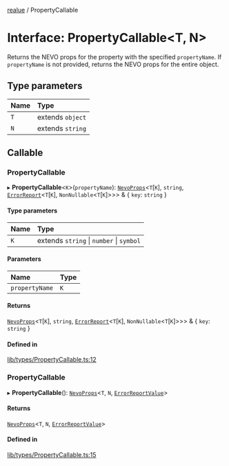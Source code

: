 [realue](../README.md) / PropertyCallable

# Interface: PropertyCallable\<T, N\>

Returns the NEVO props for the property with the specified `propertyName`. If `propertyName` is not provided, returns the NEVO props for the entire object.

## Type parameters

| Name | Type |
| :------ | :------ |
| `T` | extends `object` |
| `N` | extends `string` |

## Callable

### PropertyCallable

▸ **PropertyCallable**\<`K`\>(`propertyName`): [`NevoProps`](../README.md#nevoprops)\<`T`[`K`], `string`, [`ErrorReport`](../README.md#errorreport)\<`T`[`K`], `NonNullable`\<`T`[`K`]\>\>\> & \{ `key`: `string`  }

#### Type parameters

| Name | Type |
| :------ | :------ |
| `K` | extends `string` \| `number` \| `symbol` |

#### Parameters

| Name | Type |
| :------ | :------ |
| `propertyName` | `K` |

#### Returns

[`NevoProps`](../README.md#nevoprops)\<`T`[`K`], `string`, [`ErrorReport`](../README.md#errorreport)\<`T`[`K`], `NonNullable`\<`T`[`K`]\>\>\> & \{ `key`: `string`  }

#### Defined in

[lib/types/PropertyCallable.ts:12](https://github.com/nevoland/realue/blob/d9b96c1/lib/types/PropertyCallable.ts#L12)

### PropertyCallable

▸ **PropertyCallable**(): [`NevoProps`](../README.md#nevoprops)\<`T`, `N`, [`ErrorReportValue`](../README.md#errorreportvalue)\>

#### Returns

[`NevoProps`](../README.md#nevoprops)\<`T`, `N`, [`ErrorReportValue`](../README.md#errorreportvalue)\>

#### Defined in

[lib/types/PropertyCallable.ts:15](https://github.com/nevoland/realue/blob/d9b96c1/lib/types/PropertyCallable.ts#L15)
